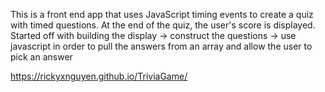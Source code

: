 This is a front end app that uses JavaScript timing events to create a quiz with timed questions.  At the end of the quiz, the user's score is displayed.
Started off with building the display -> construct the questions -> use javascript in order to pull the answers from an array and allow the user to pick an answer

https://rickyxnguyen.github.io/TriviaGame/
